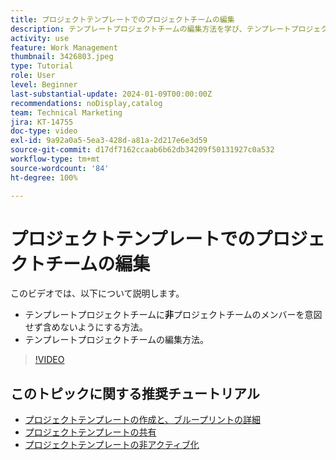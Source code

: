 ```yaml
---
title: プロジェクトテンプレートでのプロジェクトチームの編集
description: テンプレートプロジェクトチームの編集方法を学び、テンプレートプロジェクトチームにプロジェクトチームのメンバーを意図せず含めないようにします。
activity: use
feature: Work Management
thumbnail: 3426803.jpeg
type: Tutorial
role: User
level: Beginner
last-substantial-update: 2024-01-09T00:00:00Z
recommendations: noDisplay,catalog
team: Technical Marketing
jira: KT-14755
doc-type: video
exl-id: 9a92a0a5-5ea3-428d-a81a-2d217e6e3d59
source-git-commit: d17df7162ccaab6b62db34209f50131927c0a532
workflow-type: tm+mt
source-wordcount: '84'
ht-degree: 100%

---
```


# プロジェクトテンプレートでのプロジェクトチームの編集

このビデオでは、以下について説明します。

* テンプレートプロジェクトチームに&#x200B;**非**&#x200B;プロジェクトチームのメンバーを意図せず含めないようにする方法。
* テンプレートプロジェクトチームの編集方法。

>[!VIDEO](https://video.tv.adobe.com/v/3426803/?quality=12&learn=on&enablevpops)

## このトピックに関する推奨チュートリアル

* [プロジェクトテンプレートの作成と、ブループリントの詳細](/help/manage-work/create-and-manage-project-templates/create-a-project-template.md)
* [プロジェクトテンプレートの共有](/help/manage-work/create-and-manage-project-templates/share-a-project-template.md)
* [プロジェクトテンプレートの非アクティブ化](/help/manage-work/create-and-manage-project-templates/deactivate-a-project-template.md)
